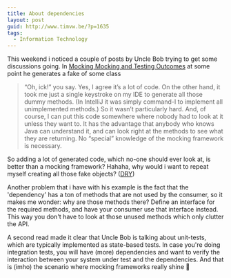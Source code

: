 ```yaml
---
title: About dependencies
layout: post
guid: http://www.timvw.be/?p=1635
tags:
  - Information Technology
---
```

This weekend i noticed a couple of posts by Uncle Bob trying to get some discussions going. In [Mocking Mocking and Testing Outcomes](http://blog.objectmentor.com/articles/2010/01/23/mocking-mocking-and-testing-outcomes) at some point he generates a fake of some class

> “Oh, ick!” you say. Yes, I agree it’s a lot of code. On the other hand, it took me just a single keystroke on my IDE to generate all those dummy methods. (In IntelliJ it was simply command-I to implement all unimplemented methods.) So it wasn’t particularly hard. And, of course, I can put this code somewhere where nobody had to look at it unless they want to. It has the advantage that anybody who knows Java can understand it, and can look right at the methods to see what they are returning. No “special” knowledge of the mocking framework is necessary.

So adding a lot of generated code, which no-one should ever look at, is better than a mocking framework? Hahaha, why would i want to repeat myself creating all those fake objects? ([DRY](http://c2.com/cgi/wiki?DontRepeatYourself))

Another problem that i have with his example is the fact that the 'dependency' has a ton of methods that are not used by the consumer, so it makes me wonder: why are those methods there? Define an interface for the required methods, and have your consumer use that interface instead. This way you don't have to look at those unused methods which only clutter the API.

A second read made it clear that Uncle Bob is talking about unit-tests, which are typically implemented as state-based tests. In case you're doing integration tests, you will have (more) dependencies and want to verify the interaction between your system under test and the dependencies. And that is (imho) the scenario where mocking frameworks really shine 🙂
